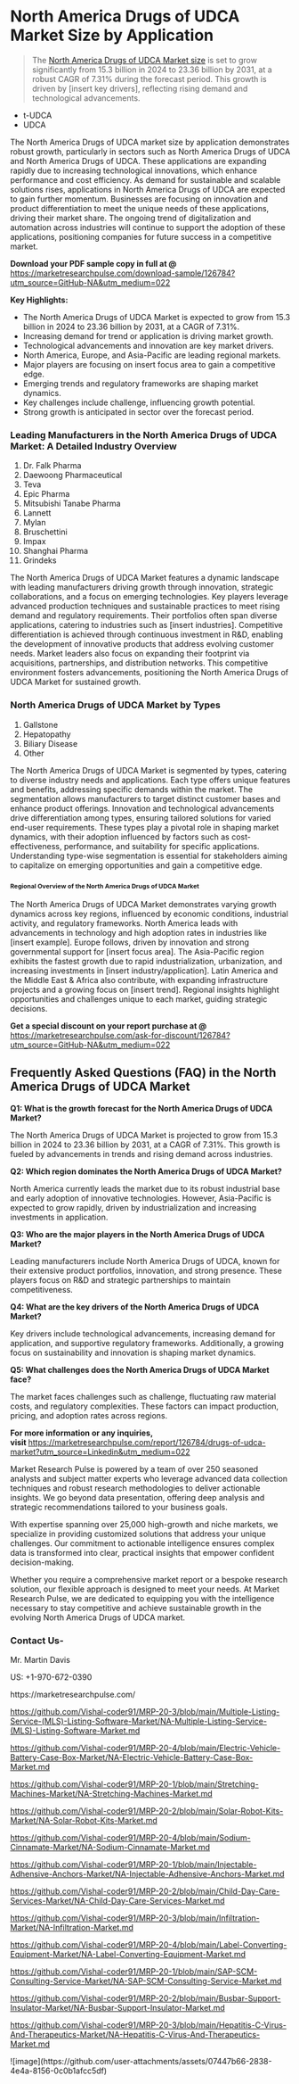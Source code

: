 <h1>North America Drugs of UDCA Market&nbsp;Size by Application</h1><blockquote><p>The <a href="https://marketresearchpulse.com/download-sample/126784?utm_source=GitHub-NA&amp;utm_medium=022">North America Drugs of UDCA Market size</a> is set to grow significantly from 15.3 billion in 2024 to 23.36 billion by 2031, at a robust CAGR of 7.31% during the forecast period. This growth is driven by [insert key drivers], reflecting rising demand and technological advancements.</p></blockquote><ul><li>t-UDCA<li> UDCA</li></ul><p>The North America Drugs of UDCA market size by application demonstrates robust growth, particularly in sectors such as North America Drugs of UDCA and North America Drugs of UDCA. These applications are expanding rapidly due to increasing technological innovations, which enhance performance and cost efficiency. As demand for sustainable and scalable solutions rises, applications in North America Drugs of UDCA are expected to gain further momentum. Businesses are focusing on innovation and product differentiation to meet the unique needs of these applications, driving their market share. The ongoing trend of digitalization and automation across industries will continue to support the adoption of these applications, positioning companies for future success in a competitive market.</p><p><strong>Download your PDF sample copy in full at @ </strong><a href="https://marketresearchpulse.com/download-sample/126784?utm_source=GitHub-NA&amp;utm_medium=022">https://marketresearchpulse.com/download-sample/126784?utm_source=GitHub-NA&amp;utm_medium=022</a></p><p><strong>Key Highlights: </strong></p><ul><li>The North America Drugs of UDCA Market is expected to grow from 15.3 billion in 2024 to 23.36 billion by 2031, at a CAGR of 7.31%.</li><li>Increasing demand for trend or application is driving market growth.</li><li>Technological advancements and innovation are key market drivers.</li><li>North America, Europe, and Asia-Pacific are leading regional markets.</li><li>Major players are focusing on insert focus area to gain a competitive edge.</li><li>Emerging trends and regulatory frameworks are shaping market dynamics.</li><li>Key challenges include challenge, influencing growth potential.</li><li>Strong growth is anticipated in sector over the forecast period.</li></ul><h3>Leading Manufacturers in the North America Drugs of UDCA Market: A Detailed Industry Overview</h3><ol><li>Dr. Falk Pharma</li><li>Daewoong Pharmaceutical</li><li>Teva</li><li>Epic Pharma</li><li>Mitsubishi Tanabe Pharma</li><li>Lannett</li><li>Mylan</li><li>Bruschettini</li><li>Impax</li><li>Shanghai Pharma</li><li>Grindeks</li></ol><div class="flex max-w-full flex-col flex-grow"><div class="min-h-8 text-message flex w-full flex-col items-end gap-2 whitespace-normal break-words [.text-message+&amp;]:mt-5" dir="auto" data-message-author-role="assistant" data-message-id="fd8432e4-4910-450d-b182-61b7bfb0a01f" data-message-model-slug="gpt-4o"><div class="flex w-full flex-col gap-1 empty:hidden first:pt-[3px]"><div class="markdown prose w-full break-words dark:prose-invert light"><p>The North America Drugs of UDCA Market features a dynamic landscape with leading manufacturers driving growth through innovation, strategic collaborations, and a focus on emerging technologies. Key players leverage advanced production techniques and sustainable practices to meet rising demand and regulatory requirements. Their portfolios often span diverse applications, catering to industries such as [insert industries]. Competitive differentiation is achieved through continuous investment in R&amp;D, enabling the development of innovative products that address evolving customer needs. Market leaders also focus on expanding their footprint via acquisitions, partnerships, and distribution networks. This competitive environment fosters advancements, positioning the North America Drugs of UDCA Market for sustained growth.</p></div></div></div></div><h3>North America Drugs of UDCA Market by Types</h3><ol><li>Gallstone<li> Hepatopathy<li> Biliary Disease<li> Other</li></ol><div class="flex max-w-full flex-col flex-grow"><div class="min-h-8 text-message flex w-full flex-col items-end gap-2 whitespace-normal break-words [.text-message+&amp;]:mt-5" dir="auto" data-message-author-role="assistant" data-message-id="084470be-0bb7-4664-bddf-5156b4f41249" data-message-model-slug="gpt-4o-mini"><div class="flex w-full flex-col gap-1 empty:hidden first:pt-[3px]"><div class="markdown prose w-full break-words dark:prose-invert light"><p>The North America Drugs of UDCA Market is segmented by types, catering to diverse industry needs and applications. Each type offers unique features and benefits, addressing specific demands within the market. The segmentation allows manufacturers to target distinct customer bases and enhance product offerings. Innovation and technological advancements drive differentiation among types, ensuring tailored solutions for varied end-user requirements. These types play a pivotal role in shaping market dynamics, with their adoption influenced by factors such as cost-effectiveness, performance, and suitability for specific applications. Understanding type-wise segmentation is essential for stakeholders aiming to capitalize on emerging opportunities and gain a competitive edge.</p></div></div></div></div><h3><span style="font-size: 11px;">Regional Overview of the North America Drugs of UDCA Market</span></h3><div class="flex max-w-full flex-col flex-grow"><div class="min-h-8 text-message flex w-full flex-col items-end gap-2 whitespace-normal break-words [.text-message+&amp;]:mt-5" dir="auto" data-message-author-role="assistant" data-message-id="e9038762-ce64-4e30-91c9-9bd413514231" data-message-model-slug="gpt-4o-mini"><div class="flex w-full flex-col gap-1 empty:hidden first:pt-[3px]"><div class="markdown prose w-full break-words dark:prose-invert light"><p>The North America Drugs of UDCA Market demonstrates varying growth dynamics across key regions, influenced by economic conditions, industrial activity, and regulatory frameworks. North America leads with advancements in technology and high adoption rates in industries like [insert example]. Europe follows, driven by innovation and strong governmental support for [insert focus area]. The Asia-Pacific region exhibits the fastest growth due to rapid industrialization, urbanization, and increasing investments in [insert industry/application]. Latin America and the Middle East &amp; Africa also contribute, with expanding infrastructure projects and a growing focus on [insert trend]. Regional insights highlight opportunities and challenges unique to each market, guiding strategic decisions.</p></div></div></div></div><p><strong>Get a special discount on your report purchase at @ </strong><a href="https://marketresearchpulse.com/ask-for-discount/126784?utm_source=GitHub-NA&amp;utm_medium=022">https://marketresearchpulse.com/ask-for-discount/126784?utm_source=GitHub-NA&amp;utm_medium=022</a></p><h2>Frequently Asked Questions (FAQ) in the North America Drugs of UDCA Market</h2><p><strong>Q1: What is the growth forecast for the North America Drugs of UDCA Market?</strong></p><p>The North America Drugs of UDCA Market is projected to grow from 15.3 billion in 2024 to 23.36 billion by 2031, at a CAGR of 7.31%. This growth is fueled by advancements in trends and rising demand across industries.</p><p><strong>Q2: Which region dominates the North America Drugs of UDCA Market?</strong></p><p>North America currently leads the market due to its robust industrial base and early adoption of innovative technologies. However, Asia-Pacific is expected to grow rapidly, driven by industrialization and increasing investments in application.</p><p><strong>Q3: Who are the major players in the North America Drugs of UDCA Market?</strong></p><p>Leading manufacturers include North America Drugs of UDCA, known for their extensive product portfolios, innovation, and strong presence. These players focus on R&amp;D and strategic partnerships to maintain competitiveness.</p><p><strong>Q4: What are the key drivers of the North America Drugs of UDCA Market?</strong></p><p>Key drivers include technological advancements, increasing demand for application, and supportive regulatory frameworks. Additionally, a growing focus on sustainability and innovation is shaping market dynamics.</p><p><strong>Q5: What challenges does the North America Drugs of UDCA Market face?</strong></p><p>The market faces challenges such as challenge, fluctuating raw material costs, and regulatory complexities. These factors can impact production, pricing, and adoption rates across regions.</p><p><strong>For more information or any inquiries, visit&nbsp;</strong><a href="https://marketresearchpulse.com/report/126784/drugs-of-udca-market?utm_source=Linkedin&utm_medium=022">https://marketresearchpulse.com/report/126784/drugs-of-udca-market?utm_source=Linkedin&utm_medium=022</a></p><p>Market Research Pulse is powered by a team of over 250 seasoned analysts and subject matter experts who leverage advanced data collection techniques and robust research methodologies to deliver actionable insights. We go beyond data presentation, offering deep analysis and strategic recommendations tailored to your business goals.</p><p>With expertise spanning over 25,000 high-growth and niche markets, we specialize in providing customized solutions that address your unique challenges. Our commitment to actionable intelligence ensures complex data is transformed into clear, practical insights that empower confident decision-making.</p><p>Whether you require a comprehensive market report or a bespoke research solution, our flexible approach is designed to meet your needs. At Market Research Pulse, we are dedicated to equipping you with the intelligence necessary to stay competitive and achieve sustainable growth in the evolving North America Drugs of UDCA market.</p><h3><strong>Contact Us-</strong></h3><p>Mr. Martin Davis</p><p>US: +1-970-672-0390</p><p>https://marketresearchpulse.com/</p><p><a href="https://github.com/Vishal-coder91/MRP-20-3/blob/main/Multiple-Listing-Service-(MLS)-Listing-Software-Market/NA-Multiple-Listing-Service-(MLS)-Listing-Software-Market.md">https://github.com/Vishal-coder91/MRP-20-3/blob/main/Multiple-Listing-Service-(MLS)-Listing-Software-Market/NA-Multiple-Listing-Service-(MLS)-Listing-Software-Market.md</a></p><p><a href="https://github.com/Vishal-coder91/MRP-20-4/blob/main/Electric-Vehicle-Battery-Case-Box-Market/NA-Electric-Vehicle-Battery-Case-Box-Market.md">https://github.com/Vishal-coder91/MRP-20-4/blob/main/Electric-Vehicle-Battery-Case-Box-Market/NA-Electric-Vehicle-Battery-Case-Box-Market.md</a></p><p><a href="https://github.com/Vishal-coder91/MRP-20-1/blob/main/Stretching-Machines-Market/NA-Stretching-Machines-Market.md">https://github.com/Vishal-coder91/MRP-20-1/blob/main/Stretching-Machines-Market/NA-Stretching-Machines-Market.md</a></p><p><a href="https://github.com/Vishal-coder91/MRP-20-2/blob/main/Solar-Robot-Kits-Market/NA-Solar-Robot-Kits-Market.md">https://github.com/Vishal-coder91/MRP-20-2/blob/main/Solar-Robot-Kits-Market/NA-Solar-Robot-Kits-Market.md</a></p><p><a href="https://github.com/Vishal-coder91/MRP-20-4/blob/main/Sodium-Cinnamate-Market/NA-Sodium-Cinnamate-Market.md">https://github.com/Vishal-coder91/MRP-20-4/blob/main/Sodium-Cinnamate-Market/NA-Sodium-Cinnamate-Market.md</a></p><p><a href="https://github.com/Vishal-coder91/MRP-20-1/blob/main/Injectable-Adhensive-Anchors-Market/NA-Injectable-Adhensive-Anchors-Market.md">https://github.com/Vishal-coder91/MRP-20-1/blob/main/Injectable-Adhensive-Anchors-Market/NA-Injectable-Adhensive-Anchors-Market.md</a></p><p><a href="https://github.com/Vishal-coder91/MRP-20-2/blob/main/Child-Day-Care-Services-Market/NA-Child-Day-Care-Services-Market.md">https://github.com/Vishal-coder91/MRP-20-2/blob/main/Child-Day-Care-Services-Market/NA-Child-Day-Care-Services-Market.md</a></p><p><a href="https://github.com/Vishal-coder91/MRP-20-3/blob/main/Infiltration-Market/NA-Infiltration-Market.md">https://github.com/Vishal-coder91/MRP-20-3/blob/main/Infiltration-Market/NA-Infiltration-Market.md</a></p><p><a href="https://github.com/Vishal-coder91/MRP-20-4/blob/main/Label-Converting-Equipment-Market/NA-Label-Converting-Equipment-Market.md">https://github.com/Vishal-coder91/MRP-20-4/blob/main/Label-Converting-Equipment-Market/NA-Label-Converting-Equipment-Market.md</a></p><p><a href="https://github.com/Vishal-coder91/MRP-20-1/blob/main/SAP-SCM-Consulting-Service-Market/NA-SAP-SCM-Consulting-Service-Market.md">https://github.com/Vishal-coder91/MRP-20-1/blob/main/SAP-SCM-Consulting-Service-Market/NA-SAP-SCM-Consulting-Service-Market.md</a></p><p><a href="https://github.com/Vishal-coder91/MRP-20-2/blob/main/Busbar-Support-Insulator-Market/NA-Busbar-Support-Insulator-Market.md">https://github.com/Vishal-coder91/MRP-20-2/blob/main/Busbar-Support-Insulator-Market/NA-Busbar-Support-Insulator-Market.md</a></p><p><a href="https://github.com/Vishal-coder91/MRP-20-3/blob/main/Hepatitis-C-Virus-And-Therapeutics-Market/NA-Hepatitis-C-Virus-And-Therapeutics-Market.md">https://github.com/Vishal-coder91/MRP-20-3/blob/main/Hepatitis-C-Virus-And-Therapeutics-Market/NA-Hepatitis-C-Virus-And-Therapeutics-Market.md</a></p>
![image](https://github.com/user-attachments/assets/07447b66-2838-4e4a-8156-0c0b1afcc5df)
